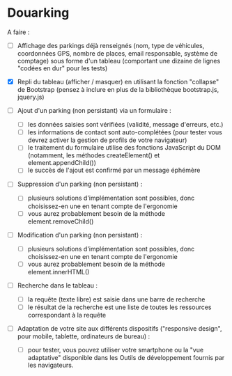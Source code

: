 Douarking
====

A faire :

- [ ] Affichage des parkings déjà renseignés (nom, type de véhicules, coordonnées GPS, nombre de places, email responsable, système de comptage) sous forme d'un tableau (comportant une dizaine de lignes "codées en dur" pour les tests)

- [x] Repli du tableau (afficher / masquer) en utilisant la fonction "collapse" de Bootstrap (pensez à inclure en plus de la bibliothèque bootstrap.js, jquery.js)

- [ ] Ajout d'un parking (non persistant) via un formulaire :
    - [ ] les données saisies sont vérifiées (validité, message d'erreurs, etc.)
    - [ ] les informations de contact sont auto-complétées (pour tester vous devrez activer la gestion de profils de votre navigateur)
    - [ ] le traitement du formulaire utilise des fonctions JavaScript du DOM (notamment, les méthodes createElement() et element.appendChild())
    - [ ] le succès de l'ajout est confirmé par un message éphémère
- [ ] Suppression d'un parking (non persistant) :
    - [ ] plusieurs solutions d'implémentation sont possibles, donc choisissez-en une en tenant compte de l'ergonomie
    - [ ] vous aurez probablement besoin de la méthode element.removeChild()
- [ ] Modification d'un parking (non persistant) :
    - [ ] plusieurs solutions d'implémentation sont possibles, donc choisissez-en une en tenant compte de l'ergonomie
    - [ ] vous aurez probablement besoin de la méthode element.innerHTML()
- [ ] Recherche dans le tableau :
    - [ ] la requête (texte libre) est saisie dans une barre de recherche
    - [ ] le résultat de la recherche est une liste de toutes les ressources correspondant à la requête
- [ ] Adaptation de votre site aux différents dispositifs ("responsive design", pour mobile, tablette, ordinateurs de bureau) :
    - [ ] pour tester, vous pouvez utiliser votre smartphone ou la "vue adaptative" disponible dans les Outils de développement fournis par les navigateurs.